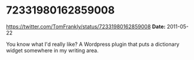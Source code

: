 # 72331980162859008
https://twitter.com/TomFrankly/status/72331980162859008
**Date:** 2011-05-22

You know what I'd really like? A Wordpress plugin that puts a dictionary widget somewhere in my writing area.
